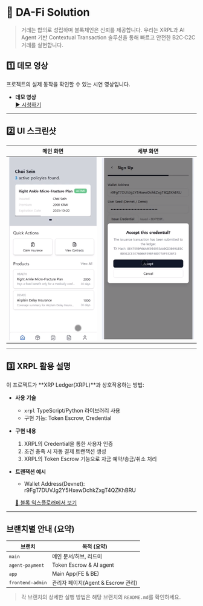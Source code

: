 # 🚀 DA-Fi Solution

> 거래는 합의로 성립하며 블록체인은 신뢰를 제공합니다. 우리는 XRPL과 AI Agent 기반 Contextual Transaction 솔루션을 통해 빠르고 안전한 B2C·C2C 거래를 실현합니다.

## 1️⃣ 데모 영상

프로젝트의 실제 동작을 확인할 수 있는 시연 영상입니다.

- **데모 영상**  
  [▶️ 시청하기](https://youtu.be/3V1SUk8kTH0)

---

## 2️⃣ UI 스크린샷

| 메인 화면                                               | 세부 화면                                               |
| ------------------------------------------------------- | ------------------------------------------------------- |
| ![메인화면](./image/스크린샷%202025-09-21%20080559.png) | ![세부화면](./image/스크린샷%202025-09-21%20080340.png) |

---

## 3️⃣ XRPL 활용 설명

이 프로젝트가 **XRP Ledger(XRPL)**과 상호작용하는 방법:

- **사용 기술**

  - `xrpl` TypeScript/Python 라이브러리 사용
  - 구현 기능: Token Escrow, Credential

- **구현 내용**

  1. XRPL의 Credential을 통한 사용자 인증
  2. 조건 충족 시 자동 결제 트랜잭션 생성
  3. XRPL의 Token Escrow 기능으로 자금 예약/송금/취소 처리

- **트랜잭션 예시**

  - Wallet Address(Devnet): r9FgT7DUVJg2Y5HxewDchkZxgT4QZKhBRU

  [🔗 블록 익스플로러에서 보기](https://devnet.xrpl.org/accounts/r9FgT7DUVJg2Y5HxewDchkZxgT4QZKhBRU)

---

## 브랜치별 안내 (요약)

| 브랜치           | 목적 (요약)                        |
| ---------------- | ---------------------------------- |
| `main`           | 메인 문서/허브, 리드미             |
| `agent-payment`  | Token Escrow & AI agent            |
| `app`            | Main App(FE & BE)                  |
| `frontend-admin` | 관리자 페이지(Agent & Escrow 관리) |

> 각 브랜치의 상세한 실행 방법은 해당 브랜치의 `README.md`를 확인하세요.
